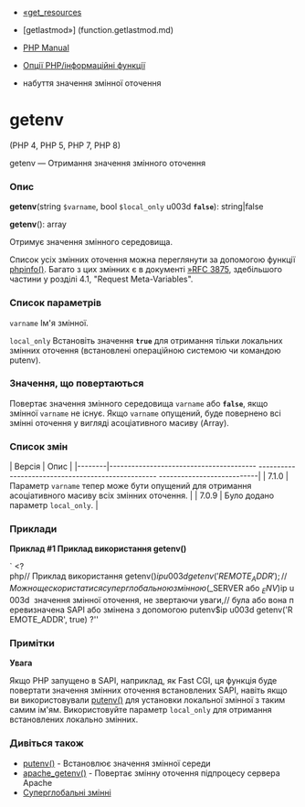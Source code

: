 - [«get_resources](function.get-resources.md)
- [getlastmod»] (function.getlastmod.md)

- [PHP Manual](index.md)
- [Опції PHP/інформаційні функції](ref.info.md)
- набуття значення змінної оточення

# getenv

(PHP 4, PHP 5, PHP 7, PHP 8)

getenv — Отримання значення змінного оточення

### Опис

**getenv**(string `$varname`, bool `$local_only` u003d **`false`**):
string\|false

**getenv**(): array

Отримує значення змінного середовища.

Список усіх змінних оточення можна переглянути за допомогою функції
[phpinfo()](function.phpinfo.md). Багато з цих змінних є в
документі [»RFC 3875](http://www.faqs.org/rfcs/rfc3875), здебільшого
частини у розділі 4.1, "Request Meta-Variables".

### Список параметрів

`varname`
Ім'я змінної.

`local_only`
Встановіть значення **`true`** для отримання тільки локальних
змінних оточення (встановлені операційною системою чи командою
putenv).

### Значення, що повертаються

Повертає значення змінного середовища `varname` або **`false`**, якщо
змінної `varname` не існує. Якщо `varname` опущений, буде
повернено всі змінні оточення у вигляді асоціативного масиву
(Array).

### Список змін

| Версія | Опис |
|--------|---------------------------------------- -------------------------------------------------- ---------------------------|
| 7.1.0 | Параметр `varname` тепер може бути опущений для отримання асоціативного масиву всіх змінних оточення. |
| 7.0.9 | Було додано параметр `local_only`. |

### Приклади

**Приклад #1 Приклад використання **getenv()****

` <?php// Приклад використання getenv()$ip u003d getenv('REMOTE_ADDR');// Можно ще скористатися суперглобальною змінною ($_SERVER або $_ENV)$ip u003d  значення змінної оточення, не звертаючи уваги,// була або вона перевизначена SAPI або змінена з допомогою putenv$ip u003d getenv('REMOTE_ADDR', true) ?''

### Примітки

**Увага**

Якщо PHP запущено в SAPI, наприклад, як Fast CGI, ця функція буде
повертати значення змінних оточення встановлених SAPI, навіть якщо
ви використовували [putenv()](function.putenv.md) для установки локальної
змінної з таким самим ім'ям. Використовуйте параметр `local_only` для
отримання встановлених локально змінних.

### Дивіться також

- [putenv()](function.putenv.md) - Встановлює значення змінної
середи
- [apache_getenv()](function.apache-getenv.md) - Повертає
змінну оточення підпроцесу сервера Apache
- [Суперглобальні змінні](language.variables.superglobals.md)
